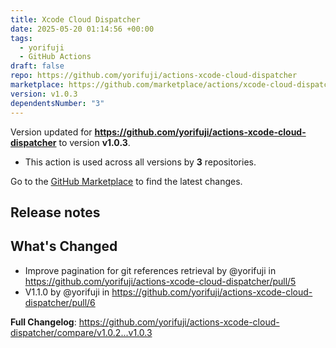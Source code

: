 ```yaml
---
title: Xcode Cloud Dispatcher
date: 2025-05-20 01:14:56 +00:00
tags:
  - yorifuji
  - GitHub Actions
draft: false
repo: https://github.com/yorifuji/actions-xcode-cloud-dispatcher
marketplace: https://github.com/marketplace/actions/xcode-cloud-dispatcher
version: v1.0.3
dependentsNumber: "3"
---
```



Version updated for **https://github.com/yorifuji/actions-xcode-cloud-dispatcher** to version **v1.0.3**.
- This action is used across all versions by **3** repositories.

Go to the [GitHub Marketplace](https://github.com/marketplace/actions/xcode-cloud-dispatcher) to find the latest changes.

## Release notes

## What's Changed
* Improve pagination for git references retrieval by @yorifuji in https://github.com/yorifuji/actions-xcode-cloud-dispatcher/pull/5
* V1.1.0 by @yorifuji in https://github.com/yorifuji/actions-xcode-cloud-dispatcher/pull/6


**Full Changelog**: https://github.com/yorifuji/actions-xcode-cloud-dispatcher/compare/v1.0.2...v1.0.3
